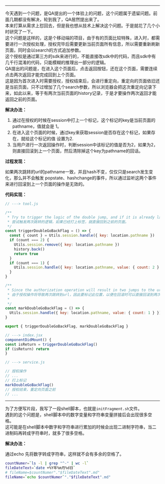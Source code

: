 
---

今天遇到一个问题，是QA提出的一个体验上的问题，这个问题属于遗留问题。前面几期都没有解决，轮到我了，QA居然提出来了。  
本来打算从需求上怼回去，但是我也想从技术上解决这个问题。于是就花了几个小时研究了一下。  
这个问题是这样的，这是个移动端的项目，由于有的页面比较特殊，进入时，都需要进行一次授权处理，授权完毕后需要更新当前页面所有信息，所以需要重新刷新页面，同时会以search的方式追加参数。  
这个授权是通过第三方的sdk来进行的，不能直接改sdk中的代码，而且sdk中有几千行混淆的代码，只能模糊的推理出一部分的逻辑。  
QA提出的问题是，在进入这个页面后，点击返回按钮，还在这个页面，需要连续点击两次返回才能完成回到上个页面。  
这是因为首次进入时需要授权，授权结束后，会进行重定向，重定向的页面依旧还是当前页面，只不过增加了几个search参数，所以浏览器会把这次重定向记录下来，如此以来，等于有两次当前页面的history记录，于是才要操作两次返回才能返回之前的页面。

**解决办法：**

1. 通过在授权的时候在session中打上一个标记，这个标记的key是当前页面的pathname，值就会是 1。
2. 在进入这个页面的时候，通过key来获取session是否存在这个标记，如果存在，就给这个标记的值 设置为2.
3. 当用户进行一次返回操作时，判断session中该标记的值是否为2，如果为2，则直接回滚到上一个页面，然后清除掉这个key为pathname的回话。

**过程发现：**

如果两次跳转的url的pathname一致，并且hash不变，仅仅只是search发生变化，那么并不会触发 popstate、hashchange的事件，所以通过监听这两个事件来进行回滚到上一个页面的操作是无效的。  

**代码实现：**

```js
// ---> tool.js

/**
 * Try to trigger the logic of the double jump, and if it is already labeled, go straight back to the previous page.
 * 尝试触发两次跳转的逻辑，如果已经打上标签，就直接回到之前的页面。
 */
const triggerDoubleGoBackFlag = () => {
  const { count } = Utils.session.handle({ key: location.pathname })
  if (count === 2) {
    Utils.session.remove({ key: location.pathname })
    history.back()
    return true
  }
  if (count === 1) {
    Utils.session.handle({ key: location.pathname, value: { count: 2 } })
  }
}

/**
 * Since the authorization operation will result in two jumps to the url, label this place so that when you rollback, you can directly roll back to the page before the two jumps
 * 由于授权操作将导致两次跳转到url，因此要标记此位置，以便在回滚时可以直接回滚到两次跳转之前的页面
 *
 */
const markDoubleGoBackFlag = () => {
  Utils.session.handle({ key: location.pathname, value: { count: 1 } })
}

export { triggerDoubleGoBackFlag, markDoubleGoBackFlag }

// ---> index.jsx
componentDidMount() {
const isReturn = triggerDoubleGoBackFlag()
if (isReturn) return
}

// ---> service.js

// 授权操作 
// ...
// 打上标记
markDoubleGoBackFlag()
// 授权结束，重定向页面之前
// ...
```

---

为了方便写片段，我写了一段shell脚本，也就是`initFragment.sh`文件。  
遇到的这个问题是，shell脚本中的数字变量和字符串变量拼接后会出现很多空格。  
这可能是在shell脚本中数字和字符串进行累加的时候会出现二进制字符串，当二进制码再转成字符串时，就多了很多空格。

**解决办法：**  

通过echo 先将数字转成字符串，这样就不会有多余的空格了。

```bash
countNumer=`ls -l | grep "^-" | wc -l`
fileDateText=`date +%Y年%m月%d日`
# fileName=$countNumer"."$fileDateText".md" 
fileName=`echo $countNumer`"."$fileDateText".md" 
```
